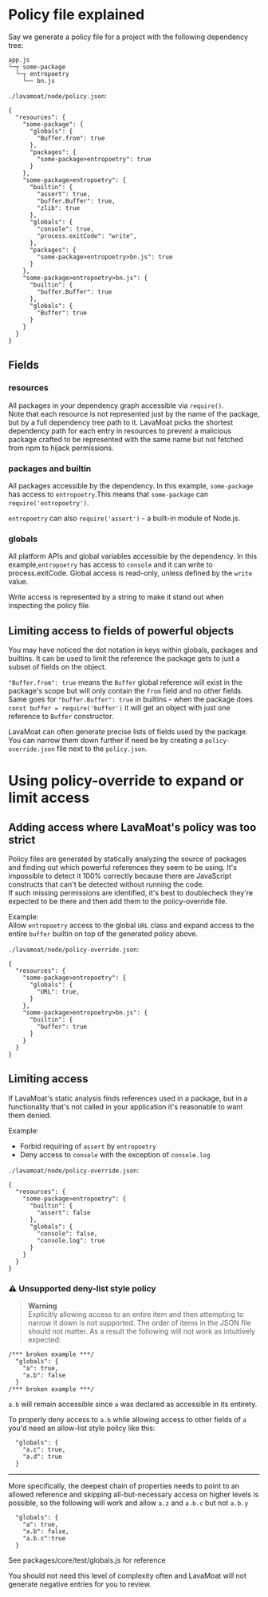 # Policy file explained

Say we generate a policy file for a project with the following dependency tree:
```
app.js
└─┬ some-package
  └─┬ entropoetry
    └── bn.js
```

`./lavamoat/node/policy.json`:
```
{
  "resources": {
    "some-package": {
      "globals": {
        "Buffer.from": true
      },
      "packages": {
        "some-package>entropoetry": true
      }
    },
    "some-package>entropoetry": {
      "builtin": {
        "assert": true,
        "buffer.Buffer": true,
        "zlib": true
      },
      "globals": {
        "console": true,
        "process.exitCode": "write",
      },
      "packages": {
        "some-package>entropoetry>bn.js": true
      }
    },
    "some-package>entropoetry>bn.js": {
      "builtin": {
        "buffer.Buffer": true
      },
      "globals": {
        "Buffer": true
      }
    }
  }
}
```

## Fields
### resources 

All packages in your dependency graph accessible via `require()`.  
Note that each resource is not represented just by the name of the package, but by a full dependency tree path to it. LavaMoat picks the shortest dependency path for each entry in resources to prevent a malicious package crafted to be represented with the same name but not fetched from npm to hijack permissions.


### packages and builtin

All packages accessible by the dependency. In this example, `some-package` has access to `entropoetry`.This means that `some-package` can `require('entropoetry')`.

`entropoetry` can also `require('assert')` - a built-in module of Node.js.


### globals
 All platform APIs and global variables accessible by the dependency. In this example,`entropoetry` has access to `console` and it can write to process.exitCode. Global access is read-only, unless defined by the `write` value.

Write access is represented by a string to make it stand out when inspecting the policy file.

## Limiting access to fields of powerful objects

You may have noticed the dot notation in keys within globals, packages and builtins. It can be used to limit the reference the package gets to just a subset of fields on the object.

`"Buffer.from": true` means the `Buffer` global reference will exist in the package's scope but will only contain the `from` field and no other fields.  
Same goes for `"buffer.Buffer": true` in builtins - when the package does `const buffer = require('buffer')` it will get an object with just one reference to `Buffer` constructor.

LavaMoat can often generate precise lists of fields used by the package. You can narrow them down further if need be by creating a `policy-override.json` file next to the `policy.json`.

# Using policy-override to expand or limit access

## Adding access where LavaMoat's policy was too strict

Policy files are generated by statically analyzing the source of packages and finding out which powerful references they seem to be using. It's impossible to detect it 100% correctly because there are JavaScript constructs that can't be detected without running the code.  
If such missing permissions are identified, it's best to doublecheck they're expected to be there and then add them to the policy-override file.

Example:  
Allow `entropoetry` access to the global `URL` class and expand access to the entire `buffer` builtin on top of the generated policy above.

`./lavamoat/node/policy-override.json`:
```
{
  "resources": {
    "some-package>entropoetry": {
      "globals": {
        "URL": true,
      }
    },
    "some-package>entropoetry>bn.js": {
      "builtin": {
        "buffer": true
      }
    }
  }
}
```

## Limiting access

If LavaMoat's static analysis finds references used in a package, but in a functionality that's not called in your application it's reasonable to want them denied. 

Example:  
- Forbid requiring of `assert` by `entropoetry`
- Deny access to `console` with the exception of `console.log`

`./lavamoat/node/policy-override.json`:
```
{
  "resources": {
    "some-package>entropoetry": {
      "builtin": {
        "assert": false
      },
      "globals": {
        "console": false,
        "console.log": true
      }
    }
  }
}
```

### ⚠️ Unsupported deny-list style policy

> **Warning**  
> Explicitly allowing access to an entire item and then attempting to narrow it down is not supported. The order of items in the JSON file should not matter.
> As a result the following will not work as intuitively expected:

```
/*** broken example ***/
  "globals": {
    "a": true,
    "a.b": false
  }
/*** broken example ***/
```    

`a.b` will remain accessible since `a` was declared as accessible in its entirety.

To properly deny access to `a.b` while allowing access to other fields of `a` you'd need an allow-list style policy like this:
```
  "globals": {
    "a.c": true,
    "a.d": true
  }
```

----

More specifically, the deepest chain of properties needs to point to an allowed reference and skipping all-but-necessary access on higher levels is possible, so the following will work and allow `a.z` and `a.b.c` but not `a.b.y`

```
  "globals": {
    "a": true,
    "a.b": false,
    "a.b.c":true
  }
```

See packages/core/test/globals.js for reference

You should not need this level of complexity often and LavaMoat will not generate negative entries for you to review.
